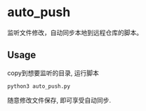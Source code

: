 # auto_push
监听文件修改，自动同步本地到远程仓库的脚本。

## Usage
copy到想要监听的目录, 运行脚本
```
python3 auto_push.py
```

随意修改文件保存, 即可享受自动同步.